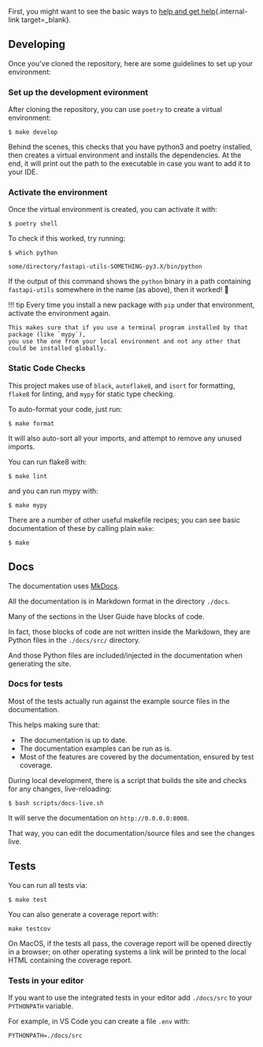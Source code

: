 First, you might want to see the basic ways to [help and get help](help-fastapi-utils.md){.internal-link target=_blank}.

## Developing

Once you've cloned the repository, here are some guidelines to set up your environment:

### Set up the development evironment

After cloning the repository, you can use `poetry` to create a virtual environment: 

```console
$ make develop
```

Behind the scenes, this checks that you have python3 and poetry installed,
then creates a virtual environment and installs the dependencies. At the end, it will print out
the path to the executable in case you want to add it to your IDE.


### Activate the environment

Once the virtual environment is created, you can activate it with:

```console
$ poetry shell
```

To check if this worked, try running: 

```console
$ which python

some/directory/fastapi-utils-SOMETHING-py3.X/bin/python
```

If the output of this command shows the `python` binary in a path containing `fastapi-utils` somewhere in the name
(as above), then it worked! 🎉

!!! tip
    Every time you install a new package with `pip` under that environment, activate the environment again.

    This makes sure that if you use a terminal program installed by that package (like `mypy`),
    you use the one from your local environment and not any other that could be installed globally.

### Static Code Checks

This project makes use of `black`, `autoflake8`, and `isort` for formatting,
`flake8` for linting, and `mypy` for static type checking.


To auto-format your code, just run:

```console
$ make format
```

It will also auto-sort all your imports, and attempt to remove any unused imports.

You can run flake8 with:

```console
$ make lint
```

and you can run mypy with:

```console
$ make mypy
```

There are a number of other useful makefile recipes; you can see basic documentation of these by calling plain `make`:

```console
$ make
```


## Docs

The documentation uses <a href="https://www.mkdocs.org/" class="external-link" target="_blank">MkDocs</a>.

All the documentation is in Markdown format in the directory `./docs`.

Many of the sections in the User Guide have blocks of code.

In fact, those blocks of code are not written inside the Markdown, they are Python files in the `./docs/src/` directory.

And those Python files are included/injected in the documentation when generating the site.

### Docs for tests

Most of the tests actually run against the example source files in the documentation.

This helps making sure that:

* The documentation is up to date.
* The documentation examples can be run as is.
* Most of the features are covered by the documentation, ensured by test coverage.

During local development, there is a script that builds the site and checks for any changes, live-reloading:

```console
$ bash scripts/docs-live.sh
```

It will serve the documentation on `http://0.0.0.0:8008`.

That way, you can edit the documentation/source files and see the changes live.

## Tests

You can run all tests via:

```console
$ make test
```

You can also generate a coverage report with:

```console
make testcov
```

On MacOS, if the tests all pass, the coverage report will be opened directly in a browser; on other operating systems
a link will be printed to the local HTML containing the coverage report.

### Tests in your editor

If you want to use the integrated tests in your editor add `./docs/src` to your `PYTHONPATH` variable.

For example, in VS Code you can create a file `.env` with:

```env
PYTHONPATH=./docs/src
```
